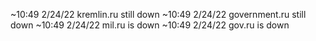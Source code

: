 ~10:49 2/24/22 kremlin.ru still down 
~10:49 2/24/22 government.ru still down 
~10:49 2/24/22 mil.ru is down 
~10:49 2/24/22 gov.ru is down 
